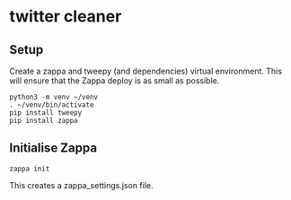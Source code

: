 # twitter cleaner


## Setup

Create a zappa and tweepy (and dependencies) virtual environment.
This will ensure that the Zappa deploy is as small as possible.

```
python3 -m venv ~/venv
. ~/venv/bin/activate
pip install tweepy
pip install zappa
```

## Initialise Zappa

```zappa init```

This creates a zappa_settings.json file. 
